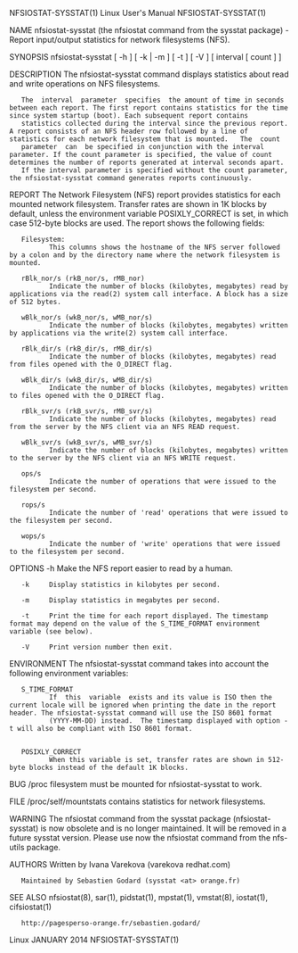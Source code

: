 NFSIOSTAT-SYSSTAT(1)                                                                         Linux User's Manual                                                                         NFSIOSTAT-SYSSTAT(1)



NAME
       nfsiostat-sysstat (the nfsiostat command from the sysstat package) - Report input/output statistics for network filesystems (NFS).

SYNOPSIS
       nfsiostat-sysstat [ -h ] [ -k | -m ] [ -t ] [ -V ] [ interval [ count ] ]

DESCRIPTION
       The nfsiostat-sysstat command displays statistics about read and write operations on NFS filesystems.

       The  interval  parameter  specifies  the amount of time in seconds between each report. The first report contains statistics for the time since system startup (boot). Each subsequent report contains
       statistics collected during the interval since the previous report.  A report consists of an NFS header row followed by a line of statistics for each network filesystem that is mounted.   The  count
       parameter  can  be specified in conjunction with the interval parameter. If the count parameter is specified, the value of count determines the number of reports generated at interval seconds apart.
       If the interval parameter is specified without the count parameter, the nfsiostat-sysstat command generates reports continuously.


REPORT
       The Network Filesystem (NFS) report provides statistics for each mounted network filesystem.  Transfer rates are shown in 1K blocks by default, unless the  environment  variable  POSIXLY_CORRECT  is
       set, in which case 512-byte blocks are used.  The report shows the following fields:

       Filesystem:
              This columns shows the hostname of the NFS server followed by a colon and by the directory name where the network filesystem is mounted.

       rBlk_nor/s (rkB_nor/s, rMB_nor)
              Indicate the number of blocks (kilobytes, megabytes) read by applications via the read(2) system call interface. A block has a size of 512 bytes.

       wBlk_nor/s (wkB_nor/s, wMB_nor/s)
              Indicate the number of blocks (kilobytes, megabytes) written by applications via the write(2) system call interface.

       rBlk_dir/s (rkB_dir/s, rMB_dir/s)
              Indicate the number of blocks (kilobytes, megabytes) read from files opened with the O_DIRECT flag.

       wBlk_dir/s (wkB_dir/s, wMB_dir/s)
              Indicate the number of blocks (kilobytes, megabytes) written to files opened with the O_DIRECT flag.

       rBlk_svr/s (rkB_svr/s, rMB_svr/s)
              Indicate the number of blocks (kilobytes, megabytes) read from the server by the NFS client via an NFS READ request.

       wBlk_svr/s (wkB_svr/s, wMB_svr/s)
              Indicate the number of blocks (kilobytes, megabytes) written to the server by the NFS client via an NFS WRITE request.

       ops/s
              Indicate the number of operations that were issued to the filesystem per second.

       rops/s
              Indicate the number of 'read' operations that were issued to the filesystem per second.

       wops/s
              Indicate the number of 'write' operations that were issued to the filesystem per second.

OPTIONS
       -h     Make the NFS report easier to read by a human.

       -k     Display statistics in kilobytes per second.

       -m     Display statistics in megabytes per second.

       -t     Print the time for each report displayed. The timestamp format may depend on the value of the S_TIME_FORMAT environment variable (see below).

       -V     Print version number then exit.


ENVIRONMENT
       The nfsiostat-sysstat command takes into account the following environment variables:


       S_TIME_FORMAT
              If  this  variable  exists and its value is ISO then the current locale will be ignored when printing the date in the report header. The nfsiostat-sysstat command will use the ISO 8601 format
              (YYYY-MM-DD) instead.  The timestamp displayed with option -t will also be compliant with ISO 8601 format.


       POSIXLY_CORRECT
              When this variable is set, transfer rates are shown in 512-byte blocks instead of the default 1K blocks.


BUG
       /proc filesystem must be mounted for nfsiostat-sysstat to work.


FILE
       /proc/self/mountstats contains statistics for network filesystems.


WARNING
       The nfsiostat command from the sysstat package (nfsiostat-sysstat) is now obsolete and is no longer maintained.  It will be removed in a future sysstat version.  Please use now the nfsiostat command
       from the nfs-utils package.


AUTHORS
       Written by Ivana Varekova (varekova <at> redhat.com)

       Maintained by Sebastien Godard (sysstat <at> orange.fr)

SEE ALSO
       nfsiostat(8), sar(1), pidstat(1), mpstat(1), vmstat(8), iostat(1), cifsiostat(1)

       http://pagesperso-orange.fr/sebastien.godard/



Linux                                                                                            JANUARY 2014                                                                            NFSIOSTAT-SYSSTAT(1)
